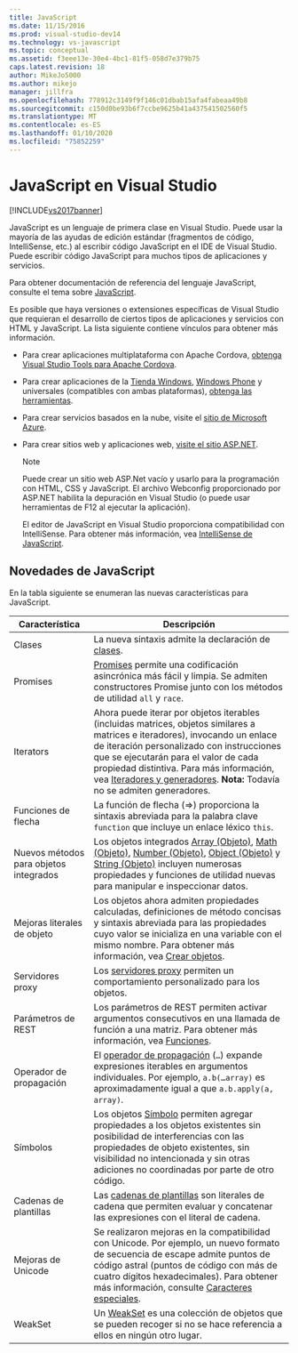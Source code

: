 ```yaml
---
title: JavaScript
ms.date: 11/15/2016
ms.prod: visual-studio-dev14
ms.technology: vs-javascript
ms.topic: conceptual
ms.assetid: f3eee13e-30e4-4bc1-81f5-058d7e379b75
caps.latest.revision: 18
author: MikeJo5000
ms.author: mikejo
manager: jillfra
ms.openlocfilehash: 778912c3149f9f146c01dbab15afa4fabeaa49b8
ms.sourcegitcommit: c150d0be93b6f7ccbe9625b41a437541502560f5
ms.translationtype: MT
ms.contentlocale: es-ES
ms.lasthandoff: 01/10/2020
ms.locfileid: "75852259"
---
```

# <a name="javascript-in-visual-studio"></a>JavaScript en Visual Studio
[!INCLUDE[vs2017banner](../includes/vs2017banner.md)]

JavaScript es un lenguaje de primera clase en Visual Studio. Puede usar la mayoría de las ayudas de edición estándar (fragmentos de código, IntelliSense, etc.) al escribir código JavaScript en el IDE de Visual Studio. Puede escribir código JavaScript para muchos tipos de aplicaciones y servicios.

 Para obtener documentación de referencia del lenguaje JavaScript, consulte el tema sobre [JavaScript](https://msdn.microsoft.com/library/d1et7k7c\(v=vs.94\).aspx).

 Es posible que haya versiones o extensiones específicas de Visual Studio que requieran el desarrollo de ciertos tipos de aplicaciones y servicios con HTML y JavaScript. La lista siguiente contiene vínculos para obtener más información.

- Para crear aplicaciones multiplataforma con Apache Cordova, [obtenga Visual Studio Tools para Apache Cordova](https://taco.visualstudio.com/docs/install-vs-tools-apache-cordova/).

- Para crear aplicaciones de la [Tienda Windows](https://developer.microsoft.com/), [Windows Phone](https://developer.microsoft.com/) y universales (compatibles con ambas plataformas), [obtenga las herramientas](https://developer.microsoft.com/windows/downloads).

- Para crear servicios basados en la nube, visite el [sitio de Microsoft Azure](https://azure.microsoft.com/documentation/).

- Para crear sitios web y aplicaciones web, [visite el sitio ASP.NET](https://dotnet.microsoft.com/apps/aspnet/web-apps).

  > [!NOTE]
  > Puede crear un sitio web ASP.Net vacío y usarlo para la programación con HTML, CSS y JavaScript. El archivo Webconfig proporcionado por ASP.NET habilita la depuración en Visual Studio (o puede usar herramientas de F12 al ejecutar la aplicación).

  El editor de JavaScript en Visual Studio proporciona compatibilidad con IntelliSense. Para obtener más información, vea [IntelliSense de JavaScript](../ide/javascript-intellisense.md).

## <a name="whats-new-in-javascript"></a>Novedades de JavaScript
 En la tabla siguiente se enumeran las nuevas características para JavaScript.

|Característica|Descripción|
|-------------|-----------------|
|Clases|La nueva sintaxis admite la declaración de [clases](https://developer.mozilla.org/docs/Web/JavaScript/Reference/Statements/class).|
|Promises|[Promises](https://developer.mozilla.org/docs/Web/JavaScript/Reference/Global_Objects/Promise) permite una codificación asincrónica más fácil y limpia. Se admiten constructores Promise junto con los métodos de utilidad `all` y `race`.|
|Iterators|Ahora puede iterar por objetos iterables (incluidas matrices, objetos similares a matrices e iteradores), invocando un enlace de iteración personalizado con instrucciones que se ejecutarán para el valor de cada propiedad distintiva. Para más información, vea [Iteradores y generadores](https://developer.mozilla.org/docs/Web/JavaScript/Guide/Iterators_and_Generators). **Nota:** Todavía no se admiten generadores.|
|Funciones de flecha|La función de flecha (=>) proporciona la sintaxis abreviada para la palabra clave `function` que incluye un enlace léxico `this`.|
|Nuevos métodos para objetos integrados|Los objetos integrados [Array (Objeto)](https://developer.mozilla.org/docs/Web/JavaScript/Reference/Global_Objects/Array), [Math (Objeto)](https://developer.mozilla.org/docs/Web/JavaScript/Reference/Global_Objects/Math), [Number (Objeto)](https://developer.mozilla.org/docs/Web/JavaScript/Reference/Global_Objects/Number), [Object (Objeto)](https://developer.mozilla.org/docs/Web/JavaScript/Reference/Global_Objects/Object) y [String (Objeto)](https://developer.mozilla.org/docs/Web/JavaScript/Reference/Global_Objects/String) incluyen numerosas propiedades y funciones de utilidad nuevas para manipular e inspeccionar datos.|
|Mejoras literales de objeto|Los objetos ahora admiten propiedades calculadas, definiciones de método concisas y sintaxis abreviada para las propiedades cuyo valor se inicializa en una variable con el mismo nombre. Para obtener más información, vea [Crear objetos](https://developer.mozilla.org/docs/Web/JavaScript/Reference/Global_Objects/Object).|
|Servidores proxy|Los [servidores proxy](https://developer.mozilla.org/docs/Web/JavaScript/Reference/Global_Objects/Proxy) permiten un comportamiento personalizado para los objetos.|
|Parámetros de REST|Los parámetros de REST permiten activar argumentos consecutivos en una llamada de función a una matriz. Para obtener más información, vea [Funciones](https://developer.mozilla.org/docs/Web/JavaScript/Reference/Global_Objects/Function).|
|Operador de propagación|El [operador de propagación](https://developer.mozilla.org/docs/Web/JavaScript/Reference/Operators/Spread_operator) (`…`) expande expresiones iterables en argumentos individuales. Por ejemplo, `a.b(…array)` es aproximadamente igual a que `a.b.apply(a, array)`.|
|Símbolos|Los objetos [Símbolo](https://developer.mozilla.org/docs/Web/JavaScript/Reference/Global_Objects/Symbol) permiten agregar propiedades a los objetos existentes sin posibilidad de interferencias con las propiedades de objeto existentes, sin visibilidad no intencionada y sin otras adiciones no coordinadas por parte de otro código.|
|Cadenas de plantillas|Las [cadenas de plantillas](https://developer.mozilla.org/docs/Web/JavaScript/Reference/Template_literals) son literales de cadena que permiten evaluar y concatenar las expresiones con el literal de cadena.|
|Mejoras de Unicode|Se realizaron mejoras en la compatibilidad con Unicode. Por ejemplo, un nuevo formato de secuencia de escape admite puntos de código astral (puntos de código con más de cuatro dígitos hexadecimales). Para obtener más información, consulte [Caracteres especiales](https://developer.mozilla.org/docs/Web/JavaScript/Guide/Regular_Expressions#Types_of_special_characters).|
|WeakSet|Un [WeakSet](https://developer.mozilla.org/docs/Web/JavaScript/Reference/Global_Objects/WeakSet) es una colección de objetos que se pueden recoger si no se hace referencia a ellos en ningún otro lugar.|

